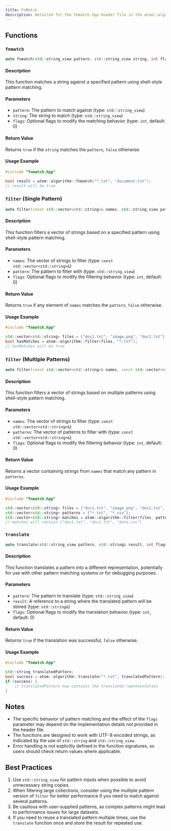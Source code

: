 ```yaml
---
title: FnMatch
description: Detailed for the fnmatch.hpp header file in the atom::algorithm namespace, including functions for shell-style pattern matching and filtering in C++.
---
```


## Functions

### `fnmatch`

```cpp
auto fnmatch(std::string_view pattern, std::string_view string, int flags = 0) -> bool;
```

#### Description

This function matches a string against a specified pattern using shell-style pattern matching.

#### Parameters

- `pattern`: The pattern to match against (type: `std::string_view`)
- `string`: The string to match (type: `std::string_view`)
- `flags`: Optional flags to modify the matching behavior (type: `int`, default: 0)

#### Return Value

Returns `true` if the `string` matches the `pattern`, `false` otherwise.

#### Usage Example

```cpp
#include "fnmatch.hpp"

bool result = atom::algorithm::fnmatch("*.txt", "document.txt");
// result will be true
```

### `filter` (Single Pattern)

```cpp
auto filter(const std::vector<std::string>& names, std::string_view pattern, int flags = 0) -> bool;
```

#### Description

This function filters a vector of strings based on a specified pattern using shell-style pattern matching.

#### Parameters

- `names`: The vector of strings to filter (type: `const std::vector<std::string>&`)
- `pattern`: The pattern to filter with (type: `std::string_view`)
- `flags`: Optional flags to modify the filtering behavior (type: `int`, default: 0)

#### Return Value

Returns `true` if any element of `names` matches the `pattern`, `false` otherwise.

#### Usage Example

```cpp
#include "fnmatch.hpp"

std::vector<std::string> files = {"doc1.txt", "image.png", "doc2.txt"};
bool hasMatches = atom::algorithm::filter(files, "*.txt");
// hasMatches will be true
```

### `filter` (Multiple Patterns)

```cpp
auto filter(const std::vector<std::string>& names, const std::vector<std::string>& patterns, int flags = 0) -> std::vector<std::string>;
```

#### Description

This function filters a vector of strings based on multiple patterns using shell-style pattern matching.

#### Parameters

- `names`: The vector of strings to filter (type: `const std::vector<std::string>&`)
- `patterns`: The vector of patterns to filter with (type: `const std::vector<std::string>&`)
- `flags`: Optional flags to modify the filtering behavior (type: `int`, default: 0)

#### Return Value

Returns a vector containing strings from `names` that match any pattern in `patterns`.

#### Usage Example

```cpp
#include "fnmatch.hpp"

std::vector<std::string> files = {"doc1.txt", "image.png", "doc2.txt", "data.csv"};
std::vector<std::string> patterns = {"*.txt", "*.csv"};
std::vector<std::string> matches = atom::algorithm::filter(files, patterns);
// matches will contain {"doc1.txt", "doc2.txt", "data.csv"}
```

### `translate`

```cpp
auto translate(std::string_view pattern, std::string& result, int flags = 0) -> bool;
```

#### Description

This function translates a pattern into a different representation, potentially for use with other pattern matching systems or for debugging purposes.

#### Parameters

- `pattern`: The pattern to translate (type: `std::string_view`)
- `result`: A reference to a string where the translated pattern will be stored (type: `std::string&`)
- `flags`: Optional flags to modify the translation behavior (type: `int`, default: 0)

#### Return Value

Returns `true` if the translation was successful, `false` otherwise.

#### Usage Example

```cpp
#include "fnmatch.hpp"

std::string translatedPattern;
bool success = atom::algorithm::translate("*.txt", translatedPattern);
if (success) {
    // translatedPattern now contains the translated representation
}
```

## Notes

- The specific behavior of pattern matching and the effect of the `flags` parameter may depend on the implementation details not provided in the header file.
- The functions are designed to work with UTF-8 encoded strings, as indicated by the use of `std::string` and `std::string_view`.
- Error handling is not explicitly defined in the function signatures, so users should check return values where applicable.

## Best Practices

1. Use `std::string_view` for pattern inputs when possible to avoid unnecessary string copies.
2. When filtering large collections, consider using the multiple pattern version of `filter` for better performance if you need to match against several patterns.
3. Be cautious with user-supplied patterns, as complex patterns might lead to performance issues for large datasets.
4. If you need to reuse a translated pattern multiple times, use the `translate` function once and store the result for repeated use.
